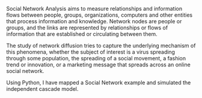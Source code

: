 
Social Network Analysis aims to measure relationships and information flows between people, groups, organizations, computers and other entities that process information and knowledge. Network nodes are people or groups, and the links are represented by relationships or flows of information that are established or circulating between them.

The study of network diffusion tries to capture the underlying mechanism of this phenomena, whether the subject of interest is a virus spreading through some population, the spreading of a social movement, a fashion trend or innovation, or a marketing message that spreads across an online social network.

Using Python, I have mapped a Social Network example and simulated the independent cascade model. 
